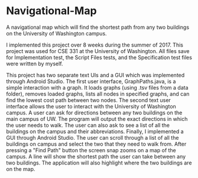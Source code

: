 # Navigational-Map
A navigational map which will find the shortest path from any two buildings on the University of Washington campus.

I implemented this project over 8 weeks during the summer of 2017. This project was used for CSE 331 at the University of Washington. 
All files save for Implementation test, the Script Files tests, and the Specification test files were written by myself.

This project has two separate text UIs and a GUI which was implemented through Android Studio. The first user interface, GraphPaths.java,
is a simple interaction with a graph. It loads graphs (using .tsv files from a data folder), removes loaded graphs, lists all nodes in 
specified graphs, and can find the lowest cost path between two nodes. The second text user interface allows the user to interact with the 
University of Washington campus. A user can ask for directions between any two buildings on the main campus of UW. The program will output 
the exact directions in which the user needs to walk. The user can also ask to see a list of all the buildings on the campus and their 
abbreviations. Finally, I implemented a GUI through Android Studio. The user can scroll through a list of all the buildings on campus and 
select the two that they need to walk from. After pressing a "Find Path" button the screen snap zooms on a map of the campus. A line will 
show the shortest path the user can take between any two buildings. The application will also highlight where the two buildings are on the 
map.
